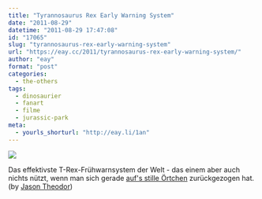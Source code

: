 ```yaml
---
title: "Tyrannosaurus Rex Early Warning System"
date: "2011-08-29"
datetime: "2011-08-29 17:47:08"
id: "17065"
slug: "tyrannosaurus-rex-early-warning-system"
url: "https://eay.cc/2011/tyrannosaurus-rex-early-warning-system/"
author: "eay"
format: "post"
categories:
  - the-others
tags:
  - dinosaurier
  - fanart
  - filme
  - jurassic-park
meta:
  - yourls_shorturl: "http://eay.li/1an"
---
```


[![](https://eay.cc/uploads/2011/trexwarningsystem.gif)](http://www.flickr.com/photos/jted/5448635109/in/photostream/)

Das effektivste T-Rex-Frühwarnsystem der Welt - das einem aber auch nichts nützt, wenn man sich gerade [auf's stille Örtchen](http://pietroantognioni.blogspot.com/2011/08/jurassic-park.html) zurückgezogen hat. (by [Jason Theodor](http://www.flickr.com/photos/jted/5448635109/in/photostream/))
